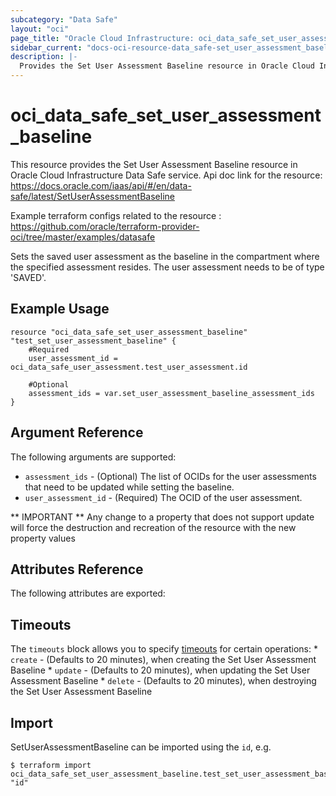 ```yaml
---
subcategory: "Data Safe"
layout: "oci"
page_title: "Oracle Cloud Infrastructure: oci_data_safe_set_user_assessment_baseline"
sidebar_current: "docs-oci-resource-data_safe-set_user_assessment_baseline"
description: |-
  Provides the Set User Assessment Baseline resource in Oracle Cloud Infrastructure Data Safe service
---
```


# oci_data_safe_set_user_assessment_baseline
This resource provides the Set User Assessment Baseline resource in Oracle Cloud Infrastructure Data Safe service.
Api doc link for the resource: https://docs.oracle.com/iaas/api/#/en/data-safe/latest/SetUserAssessmentBaseline

Example terraform configs related to the resource : https://github.com/oracle/terraform-provider-oci/tree/master/examples/datasafe

Sets the saved user assessment as the baseline in the compartment where the specified assessment resides. The user assessment needs to be of type 'SAVED'.

## Example Usage

```hcl
resource "oci_data_safe_set_user_assessment_baseline" "test_set_user_assessment_baseline" {
	#Required
	user_assessment_id = oci_data_safe_user_assessment.test_user_assessment.id

	#Optional
	assessment_ids = var.set_user_assessment_baseline_assessment_ids
}
```

## Argument Reference

The following arguments are supported:

* `assessment_ids` - (Optional) The list of OCIDs for the user assessments that need to be updated while setting the baseline.
* `user_assessment_id` - (Required) The OCID of the user assessment.


** IMPORTANT **
Any change to a property that does not support update will force the destruction and recreation of the resource with the new property values

## Attributes Reference

The following attributes are exported:


## Timeouts

The `timeouts` block allows you to specify [timeouts](https://registry.terraform.io/providers/oracle/oci/latest/docs/guides/changing_timeouts) for certain operations:
	* `create` - (Defaults to 20 minutes), when creating the Set User Assessment Baseline
	* `update` - (Defaults to 20 minutes), when updating the Set User Assessment Baseline
	* `delete` - (Defaults to 20 minutes), when destroying the Set User Assessment Baseline


## Import

SetUserAssessmentBaseline can be imported using the `id`, e.g.

```
$ terraform import oci_data_safe_set_user_assessment_baseline.test_set_user_assessment_baseline "id"
```

